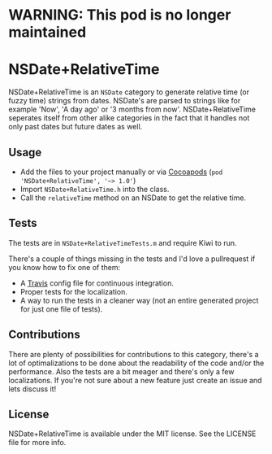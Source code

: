 # WARNING: This pod is no longer maintained

NSDate+RelativeTime
===================

NSDate+RelativeTime is an `NSDate` category to generate relative time (or fuzzy
time) strings from dates. NSDate's are parsed to strings like for example
'Now', 'A day ago' or '3 months from now'. NSDate+RelativeTime seperates
itself from other alike categories in the fact that it handles not only past
dates but future dates as well.

## Usage
* Add the files to your project manually or via
[Cocoapods](http://cocoapods.org) (`pod 'NSDate+RelativeTime', '~> 1.0'`)
* Import `NSDate+RelativeTime.h` into the class.
* Call the `relativeTime` method on an NSDate to get the relative time.

## Tests
The tests are in `NSDate+RelativeTimeTests.m` and require Kiwi to run.

There's a couple of things missing in the tests and I'd love a pullrequest if
you know how to fix one of them: 
* A [Travis](https://travis-ci.org) config file for continuous integration.
* Proper tests for the localization.
* A way to run the tests in a cleaner way (not an entire generated project for
just one file of tests).


## Contributions
There are plenty of possibilities for contributions to this category, there's
a lot of optimalizations to be done about the readability of the code and/or
the performance. Also the tests are a bit meager and there's only a few
localizations. If you're not sure about a new feature just create an issue and
lets discuss it!

## License
NSDate+RelativeTime is available under the MIT license. See the LICENSE file for more
info.
